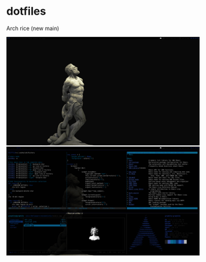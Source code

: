 # dotfiles
Arch rice (new main)

<img src="pics/screens/2020-04-11-185628_1920x1080_scrot.png">
<img src="pics/screens/2020-04-11-182759_1920x1080_scrot.png">
